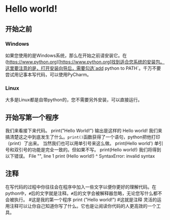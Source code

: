 # Hello world!
## 开始之前
### Windows
如果您使用的是Windows系统，那么在开始之前请安装它。在(https://www.python.org)[https://www.python.org]找到适合您系统的安装包。这里要注意的是，打开安装向导后，需要勾选`add python to PATH`。千万不要尝试用记事本写代码，可以使用PyCharm。
### Linux
大多是Linux都是自带python的，您不需要另外安装，可以直接运行。
## 开始写第一个程序
我们来看接下来代码。
    print("Hello World!")
输出是这样的
    Hello world!
我们来搞清楚这之中到底发生了什么。`print()`函数获得了一个语句，python把他打印（print）了出来。
当然我们也可以用单引号来这么做。
    print(Hello world')
单引号和双引号的功能是完全一致的。但如果不写。
    print(Hello world!)
我们将得到以下错误。
	  File "<stdin>", line 1
	    print (Hello world!)
	                     ^
	SyntaxError: invalid syntax
## 注释
在写代码的过程中你往往会在程序中加入一些文字以便你更好的理解代码。在python中，`#`后的文字就是注释。`#`后的文字会被解释器忽略，无论您写什么都不会被执行。
    #这是我的第一个程序
    print ("Hello world!")
    #这就是注释
灵活的运用注释可以让你自己知道你写了什么。它也是让阅读你代码的人更高效的一个工具。

